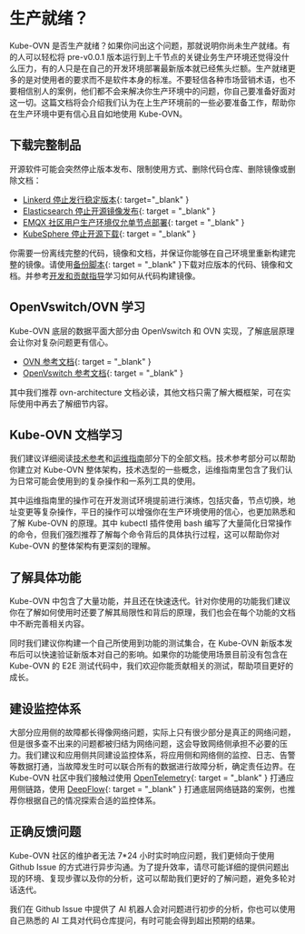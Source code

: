 # 生产就绪？

Kube-OVN 是否生产就绪？如果你问出这个问题，那就说明你尚未生产就绪。有的人可以轻松将 pre-v0.0.1 版本运行到上千节点的关键业务生产环境还觉得没什么压力，有的人只是在自己的开发环境部署最新版本就已经焦头烂额。生产就绪更多的是对使用者的要求而不是软件本身的标准。不要轻信各种市场营销术语，也不要相信别人的案例，他们都不会来解决你生产环境中的问题，你自己要准备好面对这一切。这篇文档将会介绍我们认为在上生产环境前的一些必要准备工作，帮助你在生产环境中更有信心且自如地使用 Kube-OVN。

## 下载完整制品

开源软件可能会突然停止版本发布、限制使用方式、删除代码仓库、删除镜像或删除文档：

- [Linkerd 停止发行稳定版本](https://linkerd.io/2024/02/21/announcing-linkerd-2.15/index.html#a-new-model-for-stable-releases){: target="_blank" }
- [Elasticsearch 停止开源镜像发布](https://github.com/elastic/elasticsearch/issues/70840){: target = "_blank" }
- [EMQX 社区用户生产环境仅允单节点部署](https://www.emqx.com/en/news/emqx-adopts-business-source-license){: target = "_blank" }
- [KubeSphere 停止开源下载](https://github.com/kubesphere/kubesphere/issues/6550){: target = "_blank" }

你需要一份离线完整的代码，镜像和文档，并保证你能够在自己环境里重新构建完整的镜像。请使用[备份脚本](https://github.com/kubeovn/kube-ovn/blob/master/hack/backup.sh){: target = "_blank" }下载对应版本的代码、镜像和文档。并参考[开发和贡献指导](../reference/dev-env.md)学习如何从代码构建镜像。

## OpenVswitch/OVN 学习

Kube-OVN 底层的数据平面大部分由 OpenVswitch 和 OVN 实现，了解底层原理会让你对复杂问题更有信心。

- [OVN 参考文档](https://docs.ovn.org/en/latest/ref/index.html){: target = "_blank" }
- [OpenVswitch 参考文档](https://www.openvswitch.org/support/dist-docs/){: target = "_blank" }

其中我们推荐 ovn-architecture 文档必读，其他文档只需了解大概框架，可在实际使用中再去了解细节内容。

## Kube-OVN 文档学习

我们建议详细阅读[技术参考](../reference/architecture.md)和[运维指南](../ops/kubectl-ko.md)部分下的全部文档。技术参考部分可以帮助你建立对 Kube-OVN 整体架构，技术选型的一些概念，运维指南里包含了我们认为日常可能会使用到的复杂操作和一系列工具的使用。

其中运维指南里的操作可在开发测试环境提前进行演练，包括灾备，节点切换，地址变更等复杂操作，平日的操作可以增强你在生产环境使用的信心，也更加熟悉和了解 Kube-OVN 的原理。其中 kubectl 插件使用 bash 编写了大量简化日常操作的命令，但我们强烈推荐了解每个命令背后的具体执行过程，这可以帮助你对 Kube-OVN 的整体架构有更深刻的理解。

## 了解具体功能

Kube-OVN 中包含了大量功能，并且还在快速迭代。针对你使用的功能我们建议你在了解如何使用时还要了解其局限性和背后的原理，我们也会在每个功能的文档中不断完善相关内容。

同时我们建议你构建一个自己所使用到功能的测试集合，在 Kube-OVN 新版本发布后可以快速验证新版本对自己的影响。如果你的功能使用场景目前没有包含在 Kube-OVN 的 E2E 测试代码中，我们欢迎你能贡献相关的测试，帮助项目更好的成长。

## 建设监控体系

大部分应用侧的故障都长得像网络问题，实际上只有很少部分是真正的网络问题，但是很多查不出来的问题都被归结为网络问题，这会导致网络侧承担不必要的压力。我们建议和应用侧共同建设监控体系，将应用侧和网络侧的监控、日志、告警等数据打通，当故障发生时可以联合所有的数据进行故障分析，确定责任边界。在 Kube-OVN 社区中我们接触过使用 [OpenTelemetry](https://github.com/open-telemetry){: target = "_blank" } 打通应用侧链路，使用 [DeepFlow](https://github.com/deepflowio/deepflow){: target = "_blank" } 打通底层网络链路的案例，也推荐你根据自己的情况探索合适的监控体系。

## 正确反馈问题

Kube-OVN 社区的维护者无法 7*24 小时实时响应问题，我们更倾向于使用 Github Issue 的方式进行异步沟通。为了提升效率，请尽可能详细的提供问题出现的环境、复现步骤以及你的分析，这可以帮助我们更好的了解问题，避免多轮对话迭代。

我们在 Github Issue 中提供了 AI 机器人会对问题进行初步的分析，你也可以使用自己熟悉的 AI 工具对代码仓库提问，有时可能会得到超出预期的结果。
